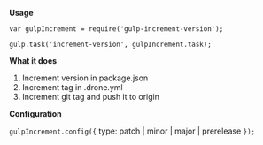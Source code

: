 **Usage**

``
var gulpIncrement = require('gulp-increment-version');
``

``
gulp.task('increment-version', gulpIncrement.task);
``

**What it does**

1. Increment version in package.json
2. Increment tag in .drone.yml
3. Increment git tag and push it to origin

**Configuration**

``
gulpIncrement.config({
    ``
    type: patch | minor | major | prerelease
    ``
});
``